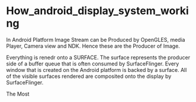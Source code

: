 # How_android_display_system_working

In Android Platform Image Stream can be Produced by OpenGLES, media Player, Camera view and NDK. Hence these are the Producer of Image. 

Everything is renedr onto a SURFACE. The surface represents the producer side of a buffer queue that is often consumed by SurfaceFlinger.
Every window that is created on the Android platform is backed by a surface.
All of the visible surfaces rendered are composited onto the display by SurfaceFlinger.

The Most 
